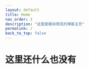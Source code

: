 ```yaml
---
layout: default
title: Home
nav_order: 1
description: "这里是糊涂塔克的博客主页"
permalink: /
back_to_top: false
---
```


# 这里还什么也没有